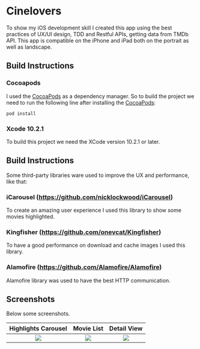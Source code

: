 # Cinelovers
To show my iOS development skill I created this app using the best practices of UX/UI design, TDD and Restful APIs, getting data from TMDb API. This app is compatible on the iPhone and iPad both on the portrait as well as landscape.

## Build Instructions
### Cocoapods
I used the [CocoaPods](https://cocoapods.org) as a dependency manager. So to build the project we need to run the following line after installing the [CocoaPods](https://cocoapods.org):

    pod install

### Xcode 10.2.1
To build this project we need the XCode version 10.2.1 or later.

## Build Instructions
Some third-party libraries ware used to improve the UX and performance, like that:
### iCarousel (https://github.com/nicklockwood/iCarousel)
To create an amazing user experience I used this library to show some movies highlighted.  

### Kingfisher (https://github.com/onevcat/Kingfisher)
To have a good performance on download and cache images I used this library.

### Alamofire (https://github.com/Alamofire/Alamofire)
Alamofire library was used to have the best HTTP communication.

## Screenshots
Below some screenshots.

Highlights Carousel        |  Movie List               |  Detail View
:-------------------------:|:-------------------------:|:-------------------------:
![](https://github.com/rodrigobusata/BMovies/blob/development/Screenshots/1_highlights.PNG?raw=true)  |  ![](https://github.com/rodrigobusata/BMovies/blob/development/Screenshots/2_movies.PNG?raw=true) | ![](https://github.com/rodrigobusata/BMovies/blob/development/Screenshots/3_detail.PNG?raw=true)
